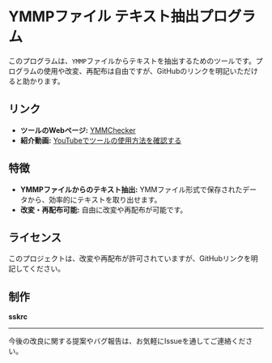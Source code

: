 # YMMPファイル テキスト抽出プログラム

このプログラムは、`YMMP`ファイルからテキストを抽出するためのツールです。プログラムの使用や改変、再配布は自由ですが、GitHubのリンクを明記いただけると助かります。

## リンク
- **ツールのWebページ:** [YMMChecker](https://sites.suken.daemon.asia/MemberAPPs/sskrc/YMMChecker/)
- **紹介動画:** [YouTubeでツールの使用方法を確認する](https://youtu.be/H-RuSNohfJ4)

## 特徴
- **YMMPファイルからのテキスト抽出:** YMMファイル形式で保存されたデータから、効率的にテキストを取り出せます。
- **改変・再配布可能:** 自由に改変や再配布が可能です。


## ライセンス
このプロジェクトは、改変や再配布が許可されていますが、GitHubリンクを明記してください。

## 制作
**sskrc**

---

今後の改良に関する提案やバグ報告は、お気軽にIssueを通してご連絡ください。
